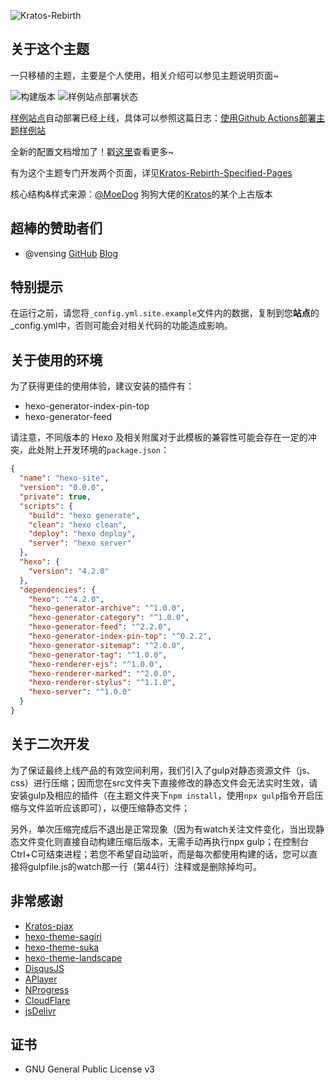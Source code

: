 ![Kratos-Rebirth](https://repository-images.githubusercontent.com/132322562/46429300-7da7-11ea-8c82-d03503cb17b8)

## 关于这个主题

一只移植的主题，主要是个人使用，相关介绍可以参见主题说明页面~

![构建版本](https://img.shields.io/github/v/release/Candinya/Kratos-Rebirth)
![样例站点部署状态](https://github.com/Candinya/Kratos-Rebirth/workflows/Build%20Demo%20Site/badge.svg)

[样例站点](https://kr-demo.candinya.com)自动部署已经上线，具体可以参照这篇日志：[使用Github Actions部署主题样例站](https://candinya.com/posts/theme-demo-deployment-with-github-actions/)

全新的配置文档增加了！戳[这里](https://candinya.com/posts/Kratos-Rebirth-Manual/)查看更多~

有为这个主题专门开发两个页面，详见[Kratos-Rebirth-Specified-Pages](https://github.com/Candinya/Kratos-Rebirth-Specified-Pages)

核心结构&样式来源：[@MoeDog](https://github.com/xb2016) 狗狗大佬的[Kratos](https://github.com/xb2016/kratos)的某个上古版本

## 超棒的赞助者们

- @vensing [GitHub](https://github.com/vensing) [Blog](https://vensing.com/)

## 特别提示

在运行之前，请您将`_config.yml.site.example`文件内的数据，复制到您**站点**的_config.yml中，否则可能会对相关代码的功能造成影响。

## 关于使用的环境

为了获得更佳的使用体验，建议安装的插件有：

- hexo-generator-index-pin-top
- hexo-generator-feed

请注意，不同版本的 Hexo 及相关附属对于此模板的兼容性可能会存在一定的冲突，此处附上开发环境的`package.json`：

``` json
{
  "name": "hexo-site",
  "version": "0.0.0",
  "private": true,
  "scripts": {
    "build": "hexo generate",
    "clean": "hexo clean",
    "deploy": "hexo deploy",
    "server": "hexo server"
  },
  "hexo": {
    "version": "4.2.0"
  },
  "dependencies": {
    "hexo": "^4.2.0",
    "hexo-generator-archive": "^1.0.0",
    "hexo-generator-category": "^1.0.0",
    "hexo-generator-feed": "^2.2.0",
    "hexo-generator-index-pin-top": "^0.2.2",
    "hexo-generator-sitemap": "^2.0.0",
    "hexo-generator-tag": "^1.0.0",
    "hexo-renderer-ejs": "^1.0.0",
    "hexo-renderer-marked": "^2.0.0",
    "hexo-renderer-stylus": "^1.1.0",
    "hexo-server": "^1.0.0"
  }
}
```

## 关于二次开发

为了保证最终上线产品的有效空间利用，我们引入了gulp对静态资源文件（js、css）进行压缩；因而您在src文件夹下直接修改的静态文件会无法实时生效，请安装gulp及相应的插件（在主题文件夹下`npm install`，使用`npx gulp`指令开启压缩与文件监听应该即可），以便压缩静态文件；

另外，单次压缩完成后不退出是正常现象（因为有watch关注文件变化，当出现静态文件变化则直接自动构建压缩后版本，无需手动再执行npx gulp；在控制台Ctrl+C可结束进程；若您不希望自动监听，而是每次都使用构建的话，您可以直接将gulpfile.js的watch那一行（第44行）注释或是删除掉均可。

## 非常感谢

- [Kratos-pjax](https://github.com/xb2016/kratos-pjax)
- [hexo-theme-sagiri](https://github.com/DIYgod/diygod.me/tree/master/themes/sagiri)
- [hexo-theme-suka](https://github.com/SukkaW/hexo-theme-suka)
- [hexo-theme-landscape](https://github.com/hexojs/hexo-theme-landscape)
- [DisqusJS](https://github.com/SukkaW/DisqusJS)
- [APlayer](https://github.com/MoePlayer/APlayer)
- [NProgress](https://github.com/rstacruz/nprogress)
- [CloudFlare](https://www.cloudflare.com/)
- [jsDelivr](https://www.jsdelivr.com/)

## 证书

- GNU General Public License v3
